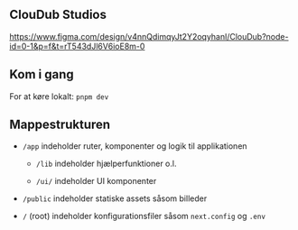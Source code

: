 ## ClouDub Studios

https://www.figma.com/design/v4nnQdimqyJt2Y2oqyhanl/ClouDub?node-id=0-1&p=f&t=rT543dJl6V6ioE8m-0

## Kom i gang

For at køre lokalt: `pnpm dev`

## Mappestrukturen

* `/app` indeholder ruter, komponenter og logik til applikationen

  * `/lib` indeholder hjælperfunktioner o.l.

  * `/ui/` indeholder UI komponenter 

* `/public` indeholder statiske assets såsom billeder

* `/` (root) indeholder konfigurationsfiler såsom `next.config` og `.env`
